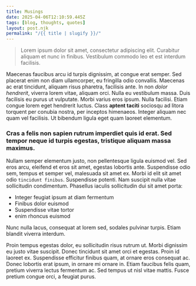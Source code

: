 ```yaml
---
title: Musings
date: 2025-04-06T12:10:59.445Z
tags: [blog, thoughts, quotes]
layout: post.njk
permalink: "/{{ title | slugify }}/"
---
```


> Lorem ipsum dolor sit amet, consectetur adipiscing elit. Curabitur aliquam et nunc in finibus. Vestibulum commodo leo et est interdum facilisis. 

Maecenas faucibus arcu id turpis dignissim, at congue erat semper. Sed placerat enim non diam ullamcorper, eu fringilla odio convallis. Maecenas ac erat tincidunt, aliquam risus pharetra, facilisis ante. In non _dolor hendrerit_, viverra lorem vitae, aliquam orci. Nulla eu vestibulum massa. Duis facilisis eu purus ut vulputate. Morbi varius eros ipsum. Nulla facilisi. Etiam congue lorem eget hendrerit luctus. Class **aptent taciti** sociosqu ad litora torquent per conubia nostra, per inceptos himenaeos. Integer aliquam nec quam vel facilisis. Ut bibendum ligula eget quam laoreet elementum. 

<!-- ex -->

### Cras a felis non sapien rutrum imperdiet quis id erat. Sed tempor neque id turpis egestas, tristique aliquam massa maximus.

Nullam semper elementum justo, non pellentesque ligula euismod vel. Sed eros arcu, eleifend et eros sit amet, egestas lobortis ante. Suspendisse odio sem, tempus et semper vel, malesuada sit amet ex. Morbi id elit sit amet odio `tincidunt finibus`. Suspendisse potenti. Nam suscipit nulla vitae sollicitudin condimentum. Phasellus iaculis sollicitudin dui sit amet porta:

- Integer feugiat ipsum at diam fermentum
- Finibus dolor euismod
- Suspendisse vitae tortor
- enim rhoncus euismod
  
Nunc nulla lacus, consequat at lorem sed, sodales pulvinar turpis. Etiam blandit viverra interdum.

Proin tempus egestas dolor, eu sollicitudin risus rutrum ut. Morbi dignissim eu justo vitae suscipit. Donec tincidunt sit amet orci et egestas. Proin id laoreet ex. Suspendisse efficitur finibus quam, at ornare eros consequat ac. Donec lobortis erat ipsum, in ornare mi ornare in. Etiam faucibus felis quam, pretium viverra lectus fermentum ac. Sed tempus ut nisl vitae mattis. Fusce pretium congue orci, a feugiat purus. 